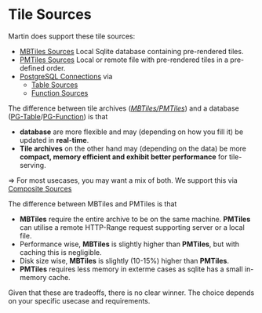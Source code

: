 # Tile Sources

Martin does support these tile sources:

- [MBTiles Sources](sources-files.md) Local Sqlite database containing pre-rendered tiles.
- [PMTiles Sources](sources-files.md) Local or remote file with pre-rendered tiles in a pre-defined order.
- [PostgreSQL Connections](pg-connections.md) via
  - [Table Sources](pg-tables.md)
  - [Function Sources](pg-functions.md)

The difference between tile archives (*[MBTiles/PMTiles](sources-files.md)*) and a database ([PG-Table](pg-tables.md)/[PG-Function](pg-functions.md)) is that
- **database** are more flexible and may (depending on how you fill it) be updated in **real-time**.
- **Tile archives** on the other hand may (depending on the data) be more **compact, memory efficient and exhibit better performance** for tile-serving.

=> For most usecases, you may want a mix of both. We support this via [Composite Sources](sources-composite.md)

The difference between MBTiles and PMTiles is that
- **MBTiles** require the entire archive to be on the same machine. **PMTiles** can utilise a remote HTTP-Range request supporting server or a local file.
- Performance wise, **MBTiles** is slightly higher than **PMTiles**, but with caching this is negligible.
- Disk size wise, **MBTiles** is slightly (10-15%) higher than **PMTiles**.
- **PMTiles** requires less memory in exterme cases as sqlite has a small in-memory cache.

Given that these are tradeoffs, there is no clear winner. The choice depends on your specific usecase and requirements.

